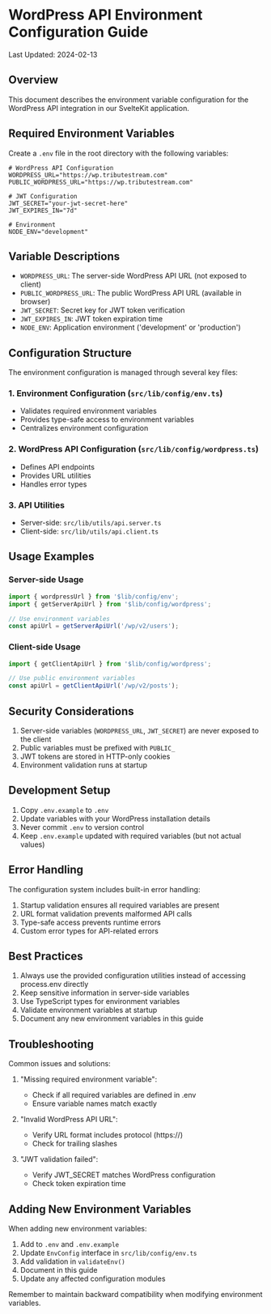 # WordPress API Environment Configuration Guide

Last Updated: 2024-02-13

## Overview

This document describes the environment variable configuration for the WordPress API integration in our SvelteKit application.

## Required Environment Variables

Create a `.env` file in the root directory with the following variables:

```env
# WordPress API Configuration
WORDPRESS_URL="https://wp.tributestream.com"
PUBLIC_WORDPRESS_URL="https://wp.tributestream.com"

# JWT Configuration
JWT_SECRET="your-jwt-secret-here"
JWT_EXPIRES_IN="7d"

# Environment
NODE_ENV="development"
```

## Variable Descriptions

- `WORDPRESS_URL`: The server-side WordPress API URL (not exposed to client)
- `PUBLIC_WORDPRESS_URL`: The public WordPress API URL (available in browser)
- `JWT_SECRET`: Secret key for JWT token verification
- `JWT_EXPIRES_IN`: JWT token expiration time
- `NODE_ENV`: Application environment ('development' or 'production')

## Configuration Structure

The environment configuration is managed through several key files:

### 1. Environment Configuration (`src/lib/config/env.ts`)
- Validates required environment variables
- Provides type-safe access to environment variables
- Centralizes environment configuration

### 2. WordPress API Configuration (`src/lib/config/wordpress.ts`)
- Defines API endpoints
- Provides URL utilities
- Handles error types

### 3. API Utilities
- Server-side: `src/lib/utils/api.server.ts`
- Client-side: `src/lib/utils/api.client.ts`

## Usage Examples

### Server-side Usage
```typescript
import { wordpressUrl } from '$lib/config/env';
import { getServerApiUrl } from '$lib/config/wordpress';

// Use environment variables
const apiUrl = getServerApiUrl('/wp/v2/users');
```

### Client-side Usage
```typescript
import { getClientApiUrl } from '$lib/config/wordpress';

// Use public environment variables
const apiUrl = getClientApiUrl('/wp/v2/posts');
```

## Security Considerations

1. Server-side variables (`WORDPRESS_URL`, `JWT_SECRET`) are never exposed to the client
2. Public variables must be prefixed with `PUBLIC_`
3. JWT tokens are stored in HTTP-only cookies
4. Environment validation runs at startup

## Development Setup

1. Copy `.env.example` to `.env`
2. Update variables with your WordPress installation details
3. Never commit `.env` to version control
4. Keep `.env.example` updated with required variables (but not actual values)

## Error Handling

The configuration system includes built-in error handling:

1. Startup validation ensures all required variables are present
2. URL format validation prevents malformed API calls
3. Type-safe access prevents runtime errors
4. Custom error types for API-related errors

## Best Practices

1. Always use the provided configuration utilities instead of accessing process.env directly
2. Keep sensitive information in server-side variables
3. Use TypeScript types for environment variables
4. Validate environment variables at startup
5. Document any new environment variables in this guide

## Troubleshooting

Common issues and solutions:

1. "Missing required environment variable":
   - Check if all required variables are defined in .env
   - Ensure variable names match exactly

2. "Invalid WordPress API URL":
   - Verify URL format includes protocol (https://)
   - Check for trailing slashes

3. "JWT validation failed":
   - Verify JWT_SECRET matches WordPress configuration
   - Check token expiration time

## Adding New Environment Variables

When adding new environment variables:

1. Add to `.env` and `.env.example`
2. Update `EnvConfig` interface in `src/lib/config/env.ts`
3. Add validation in `validateEnv()`
4. Document in this guide
5. Update any affected configuration modules

Remember to maintain backward compatibility when modifying environment variables.
